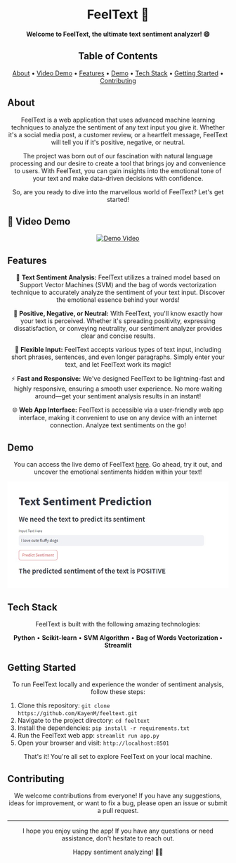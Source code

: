 <h1 align="center">
  <br>
  FeelText 🌟
</h1>

<p align="center">
  <b>Welcome to FeelText, the ultimate text sentiment analyzer! 😄</b>
</p>

<h2 align="center">Table of Contents</h2>

<p align="center">
  <a href="#about">About</a> •
  <a href="#video-demo">Video Demo</a> •
  <a href="#features">Features</a> •
  <a href="#demo">Demo</a> •
  <a href="#tech-stack">Tech Stack</a> •
  <a href="#getting-started">Getting Started</a> •
  <a href="#contributing">Contributing</a>
</p>

<h2 id="about">About</h2>

<p align="center">
  FeelText is a web application that uses advanced machine learning techniques to analyze the sentiment of any text input you give it. Whether it's a social media post, a customer review, or a heartfelt message, FeelText will tell you if it's positive, negative, or neutral.
</p>

<p align="center">
  The project was born out of our fascination with natural language processing and our desire to create a tool that brings joy and convenience to users. With FeelText, you can gain insights into the emotional tone of your text and make data-driven decisions with confidence.
</p>

<p align="center">
  So, are you ready to dive into the marvellous world of FeelText? Let's get started!
</p>

<h2 id="video-demo">🎥 Video Demo</h2>
<p align="center">
  <a href="https://youtu.be/oRlujfnRg2E">
    <img src="https://img.youtube.com/vi/oRlujfnRg2E/0.jpg" alt="Demo Video">
  </a>
</p>

<h2 id="features">Features</h2>

<p align="center">
  📝 <b>Text Sentiment Analysis:</b> FeelText utilizes a trained model based on Support Vector Machines (SVM) and the bag of words vectorization technique to accurately analyze the sentiment of your text input. Discover the emotional essence behind your words!
</p>

<p align="center">
  🎯 <b>Positive, Negative, or Neutral:</b> With FeelText, you'll know exactly how your text is perceived. Whether it's spreading positivity, expressing dissatisfaction, or conveying neutrality, our sentiment analyzer provides clear and concise results.
</p>

<p align="center">
  🔀 <b>Flexible Input:</b> FeelText accepts various types of text input, including short phrases, sentences, and even longer paragraphs. Simply enter your text, and let FeelText work its magic!
</p>

<p align="center">
  ⚡ <b>Fast and Responsive:</b> We've designed FeelText to be lightning-fast and highly responsive, ensuring a smooth user experience. No more waiting around—get your sentiment analysis results in an instant!
</p>

<p align="center">
  🌐 <b>Web App Interface:</b> FeelText is accessible via a user-friendly web app interface, making it convenient to use on any device with an internet connection. Analyze text sentiments on the go!
</p>

<h2 id="demo">Demo</h2>

<p align="center">
  You can access the live demo of FeelText <a href="https://text-sentiment-predictor.streamlit.app/">here</a>. Go ahead, try it out, and uncover the emotional sentiments hidden within your text!
</p>

<p align="center">
  <a href="https://text-sentiment-predictor.streamlit.app/">
  <img src="https://raw.githubusercontent.com/KayenM/Text-Sentiment-Predictor/main/readme_images/readme_img.jpg" alt="FeelText">
  </a>
</p>

<h2 id="tech-stack">Tech Stack</h2>

<p align="center">
  FeelText is built with the following amazing technologies:
</p>

<p align="center">
  <b>Python</b> • <b>Scikit-learn</b> • <b>SVM Algorithm</b> • <b>Bag of Words Vectorization • <b>Streamlit</b></b>
</p>

<h2 id="getting-started">Getting Started</h2>

<p align="center">
  To run FeelText locally and experience the wonder of sentiment analysis, follow these steps:
</p>

<ol>
  <li>Clone this repository: <code>git clone https://github.com/KayenM/feeltext.git</code></li>
  <li>Navigate to the project directory: <code>cd feeltext</code></li>
  <li>Install the dependencies: <code>pip install -r requirements.txt</code></li>
  <li>Run the FeelText web app: <code>streamlit run app.py</code></li>
  <li>Open your browser and visit: <code>http://localhost:8501</code></li>
</ol>

<p align="center">
  That's it! You're all set to explore FeelText on your local machine.
</p>

<h2 id="contributing">Contributing</h2>

<p align="center">
  We welcome contributions from everyone! If you have any suggestions, ideas for improvement, or want to fix a bug, please open an issue or submit a pull request.
</p>

<hr>

<p align="center">
  I hope you enjoy using the app! If you have any questions or need assistance, don't hesitate to reach out.
</p>

<p align="center">
  Happy sentiment analyzing! 🌟😊
</p>

